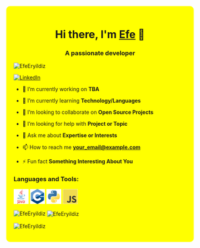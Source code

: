 <!-- Header -->
<div style="background-color: yellow; padding: 20px; border-radius: 10px;">
<h1 align="center">Hi there, I'm <a href="your_website_url" target="_blank">Efe</a> 👋</h1>
<h3 align="center">A passionate developer</h3>

<!-- Profile Views -->
<p align="left"> <img src="https://komarev.com/ghpvc/?username=EfeEryildiz&label=Profile%20views&color=0e75b6&style=flat" alt=EfeEryildiz height="20"/>
  </p>

<!-- Social Media Links -->
<p align="left">
<a href="https://www.linkedin.com/in/efe-eryildiz-44962715b/" target="blank">
  <img src="https://img.shields.io/badge/LinkedIn-%230077B5.svg?style=flat&logo=LinkedIn&logoColor=white" alt="LinkedIn" height="20"/>
  </a>
</p>

<!-- About Me -->
- 🔭 I’m currently working on **TBA**

- 🌱 I’m currently learning **Technology/Languages**

- 👯 I’m looking to collaborate on **Open Source Projects**

- 🤝 I’m looking for help with **Project or Topic**

- 💬 Ask me about **Expertise or Interests**

- 📫 How to reach me **your_email@example.com**

- ⚡ Fun fact **Something Interesting About You**

<!-- Languages and Tools -->
<h3 align="left">Languages and Tools:</h3>
<p align="left">
  <!-- For example -->
  <a href="https://www.java.com/en/" target="_blank"> <img src="https://raw.githubusercontent.com/devicons/devicon/master/icons/java/java-original-wordmark.svg" alt="java" width="40" height="40"/></a>
  <a href="https://learn.microsoft.com/en-us/cpp/?view=msvc-170" target="_blank"> <img src="https://raw.githubusercontent.com/devicons/devicon/master/icons/cplusplus/cplusplus-original.svg" alt="cplusplus" width="40" height="40"/></a>
  <a href="https://www.python.org" target="_blank"> <img src="https://raw.githubusercontent.com/devicons/devicon/master/icons/python/python-original.svg" alt="python" width="40" height="40"/></a>
  <a href="https://www.javascript.com" target="_blank"> <img src="https://raw.githubusercontent.com/devicons/devicon/master/icons/javascript/javascript-original.svg" alt="javascript" width="40" height="40"/></a>
  <!-- Add more icons as needed -->
</p>

<!-- GitHub Stats -->
<p><img align="left" src="https://github-readme-stats.vercel.app/api/top-langs?username=EfeEryildiz&show_icons=true&locale=en&layout=compact" alt=EfeEryildiz /></p>

<p>&nbsp;<img align="center" src="https://github-readme-stats.vercel.app/api?username=EfeEryildiz&show_icons=true&locale=en" alt=EfeEryildiz /></p>

<!-- Optional: Streak Stats -->
<p><img align="center" src="https://github-readme-streak-stats.herokuapp.com/?user=EfeEryildiz&" alt=EfeEryildiz /></p>
